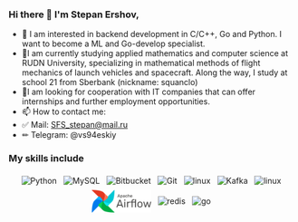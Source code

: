 ### Hi there 👋 I'm Stepan Ershov,
- 👀 I am interested in backend development in C/C++, Go and Python. I want to become a ML and Go-develop specialist.
- 🌱I am currently studying applied mathematics and computer science at RUDN University, specializing in mathematical methods of flight mechanics of launch vehicles and spacecraft. Along the way, I study at school 21 from Sberbank (nickname: squanclo)
- 💞️I am looking for cooperation with IT companies that can offer internships and further employment opportunities.
- 📫 How to contact me:
- ✅ Mail: SFS_stepan@mail.ru
- ✏ Telegram: @vs94eskiy

### My skills include

<p align="center">
    <img title="Python" alt="Python" src="https://raw.githubusercontent.com/Thomas-George-T/Thomas-George-T/master/assets/python.svg" width="40" height="40" style="vertical-align:middle; margin:4px"/>
    <img title="MySQL" alt="MySQL" src="https://raw.githubusercontent.com/Thomas-George-T/Thomas-George-T/master/assets/mysql.svg" width="40" height="40" style="vertical-align:middle; margin:4px"/>
    <img title="Bitbucket" alt="Bitbucket" src="https://raw.githubusercontent.com/Thomas-George-T/Thomas-George-T/master/assets/bitbucket.svg" height="40" style="vertical-align:middle; margin:4px"/>
    <img title="Git" alt="Git" src="https://raw.githubusercontent.com/Thomas-George-T/Thomas-George-T/master/assets/git.svg" width="70" height="40" style="vertical-align:middle; margin:4px"/>
    <img title="jira" alt="linux" src="https://raw.githubusercontent.com/Thomas-George-T/Thomas-George-T/master/assets/jira.svg" width="40" style="vertical-align:middle; margin:4px"/>
    <img title="Kafka" alt="Kafka" src="https://raw.githubusercontent.com/Thomas-George-T/Thomas-George-T/master/assets/kafka.svg" width="105" height="40" style="vertical-align:middle; margin:4px"/>
    <img title="linux" alt="linux" src="https://raw.githubusercontent.com/Thomas-George-T/Thomas-George-T/master/assets/linux-tux.svg" width="40" style="vertical-align:middle; margin:4px"/>
    <img title="airflow" alt="airflow" src="https://github.com/Thomas-George-T/Thomas-George-T/blob/master/assets/airflow.svg" width="105" height="40" style="vertical-align:middle; margin:4px"/>
    <img title="redis" alt="redis" src="https://img.shields.io/badge/redis-%23DD0031.svg" width="105" height="40" style="vertical-align:middle; margin:4px"/>
    <img title="go" alt="go" src="https://github.com/simple-icons/simple-icons/blob/develop/icons/go.svg" width="50" height="50" style="vertical-align:middle; margin:4px"/>
</p>


<!---
StepanErshov/StepanErshov is a ✨ special ✨ repository because its `README.md` (this file) appears on your GitHub profile.
You can click the Preview link to take a look at your changes.
--->
